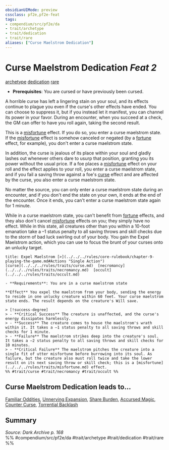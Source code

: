 ```yaml
---
obsidianUIMode: preview
cssclass: pf2e,pf2e-feat
tags:
- compendium/src/pf2e/da
- trait/archetype
- trait/dedication
- trait/rare
aliases: ["Curse Maelstrom Dedication"]
---
```

# Curse Maelstrom Dedication  *Feat 2*  
[archetype](../../Rules/traits/archetype.md)  [dedication](../../Rules/traits/dedication.md)  [rare](../../Rules/traits/rare.md)  

- **Prerequisites**: You are cursed or have previously been cursed.

A horrible curse has left a lingering stain on your soul, and its effects continue to plague you even if the curse's other effects have ended. You can choose to suppress it, but if you instead let it manifest, you can channel its power in your favor. During an encounter, when you succeed at a check, the GM can offer to have you roll again, taking the second result.

This is a [misfortune](../../Rules/traits/misfortune.md) effect. If you do so, you enter a curse maelstrom state. If the [misfortune](../../Rules/traits/misfortune.md) effect is somehow canceled or negated (by a [fortune](../../Rules/traits/fortune.md) effect, for example), you don't enter a curse maelstrom state.

In addition, the curse is jealous of its place within your soul and gladly lashes out whenever others dare to usurp that position, granting you its power without the usual price. If a foe places a [misfortune](../../Rules/traits/misfortune.md) effect on your roll and the effect applies to your roll, you enter a curse maelstrom state, and if you fail a saving throw against a foe's [curse](../../Rules/traits/curse.md) effect and are affected by the curse, you also enter a curse maelstrom state.

No matter the source, you can only enter a curse maelstrom state during an encounter, and if you don't end the state on your own, it ends at the end of the encounter. Once it ends, you can't enter a curse maelstrom state again for 1 minute.

While in a curse maelstrom state, you can't benefit from [fortune](../../Rules/traits/fortune.md) effects, and they also don't cancel [misfortune](../../Rules/traits/misfortune.md) effects on you; they simply have no effect. While in this state, all creatures other than you within a 10-foot emanation take a –1 status penalty to all saving throws and skill checks due to the storm of bad luck swirling out of your body. You gain the Expel Maelstrom action, which you can use to focus the brunt of your curses onto an unlucky target.

```ad-embed-ability
title: Expel Maelstrom [>](../../../rules/core-rulebook/chapter-9-playing-the-game.md#Actions "Single Action")
[curse](../../../rules/traits/curse.md)  [necromancy](../../../rules/traits/necromancy.md)  [occult](../../../rules/traits/occult.md)  

- **Requirements**: You are in a curse maelstrom state

**Effect** You expel the maelstrom from your body, sending the energy to reside in one unlucky creature within 60 feet. Your curse maelstrom state ends. The result depends on the creature's Will save.

> [!success-degree] 
> - **Critical Success** The creature is unaffected, and the curse's energy dissipates harmlessly.
> - **Success** The creature comes to house the maelstrom's wrath within it. It takes a –1 status penalty to all saving throws and skill checks for 1 minute.
> - **Failure** The maelstrom strikes deep into the creature's soul. It takes a –2 status penalty to all saving throws and skill checks for 10 minutes.
> - **Critical Failure** The maelstrom pitches the creature into a single fit of utter misfortune before burrowing into its soul. As failure, but the creature also must roll twice and take the lower result on its next saving throw or skill check; this is a [misfortune](../../../rules/traits/misfortune.md) effect.  
%% #trait/curse #trait/necromancy #trait/occult %%
```

## Curse Maelstrom Dedication leads to...

[Familiar Oddities](familiar-oddities-da.md), [Unnerving Expansion](unnerving-expansion-da.md), [Share Burden](share-burden-da.md), [Accursed Magic](accursed-magic-da.md), [Counter Curse](counter-curse-da.md), [Torrential Backlash](torrential-backlash-da.md)

## Summary

*Source: Dark Archive p. 168*  
%% #compendium/src/pf2e/da #trait/archetype #trait/dedication #trait/rare %%
